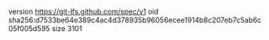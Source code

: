version https://git-lfs.github.com/spec/v1
oid sha256:d7533be64e389c4ac4d378935b96056ecee1914b8c207eb7c5ab6c05f005d595
size 3101
